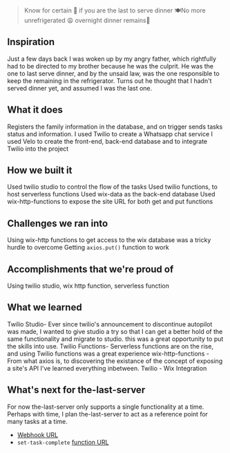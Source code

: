> Know for certain 💯 if you are the last to serve dinner  🍽️No more unrefrigerated 😩 overnight dinner remains🤞 

## Inspiration
Just a few days back I was woken up by my angry father, which rightfully had to be directed to my brother because he was the culprit. He was the one to last serve dinner, and by the unsaid law, was the one responsible to keep the remaining in the refrigerator. Turns out he thought that I hadn't served dinner yet, and assumed I was the last one.  

## What it does
Registers the family information in the database, and on trigger sends tasks status and information.
I used Twilio to create a Whatsapp chat service
I used Velo to create the front-end, back-end database and to integrate Twilio into the project

## How we built it
Used twilio studio to control the flow of the tasks
Used twilio functions, to host serverless functions
Used wix-data as the back-end database
Used wix-http-functions to expose the site URL for both get and put functions

## Challenges we ran into
Using wix-http functions to get access to the wix database was a tricky hurdle to overcome
Getting `axios.put()` function to work
## Accomplishments that we're proud of
Using twilio studio, wix http function, serverless function

## What we learned
Twilio Studio- Ever since twilio's announcement to discontinue autopilot was made, I wanted to give studio a try so that I can get a better hold of the same functionality and migrate to studio. this was a great opportunity to put the skills into use.
Twilio Functions- Serverless functions are on the rise, and using Twilio functions was a great experience
wix-http-functions - From what axios is, to discovering the existance of the concept of exposing a site's API I've learned everything inbetween.
Twilio - Wix Integration

## What's next for the-last-server
For now the-last-server only supports a single functionality at a time. Perhaps with time, I plan the-last-server to act as a reference point for many tasks at a time.

- [Webhook URL](https://webhooks.twilio.com/v1/Accounts/ACeb848ce8368e906c1052a89f99047241/Flows/FW17ceddf3463be53fae75538bd3d3d089)
- `set-task-complete` [function URL](https://the-last-server-1861.twil.io/set_task_complete)
